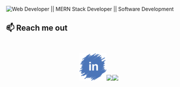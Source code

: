 ![Web Developer || MERN Stack Developer || Software Development](https://media-exp1.licdn.com/dms/image/D5616AQH9oIzVnFT28g/profile-displaybackgroundimage-shrink_350_1400/0/1669729869100?e=1675900800&v=beta&t=AewsxH3JcXIhOSrOvX0lqav3turITUcOwEELOiRTo0Q)

## :mailbox: Reach me out
<br />

[<p align="center"><img height="75" src="https://raw.githubusercontent.com/Md-Jahirul-Islam-Tuku/Md-Jahirul-Islam-Tuku/main/images/in.png">](https://www.linkedin.com/in/md-jahirul-islam-tuku/)[<img height="75" src="[https://github.com/mir-hussain/mir-hussain/blob/main/images/icons/Facebook.png](https://github.com/Md-Jahirul-Islam-Tuku/Md-Jahirul-Islam-Tuku/blob/main/images/pf.png)">](https://www.facebook.com/mirhussainmurtaza)[<img height="75" src="[https://github.com/mir-hussain/mir-hussain/blob/main/images/icons/Twitter.png](https://github.com/Md-Jahirul-Islam-Tuku/Md-Jahirul-Islam-Tuku/blob/main/images/f.png)"> </p>](https://twitter.com/_mir_hussain_)
